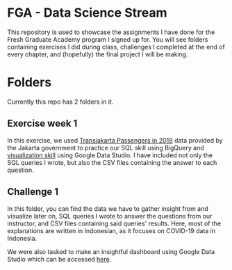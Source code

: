 # FGA - Data Science Stream

This repository is used to showcase the assignments I have done for the Fresh Graduate Academy program I signed up for. You will see folders containing exercises I did during class, challenges I completed at the end of every chapter, and (hopefully) the final project I will be making.


# Folders

Currently this repo has 2 folders in it.

## Exercise week 1

In this exercise, we used [Transjakarta Passengers in 2019](https://data.jakarta.go.id/dataset/data-jumlah-penumpang-trans-jakarta-tahun-2019-kpi) data provided by the Jakarta government to practice our SQL skill using BigQuery and [visualization skill](https://datastudio.google.com/s/r9wW84fGnsQ) using Google Data Studio. I have included not only the SQL queries I wrote, but also the CSV files containing the answer to each question. 

## Challenge 1

In this folder, you can find the data we have to gather insight from and visualize later on, SQL queries I wrote to answer the questions from our instructor, and CSV files containing said queries' results. Here, most of the explanations are written in Indonesian, as it focuses on COVID-19 data in Indonesia.

We were also tasked to make an insightful dashboard using Google Data Studio which can be accessed [here](https://datastudio.google.com/s/jhdgdxTTt18).
